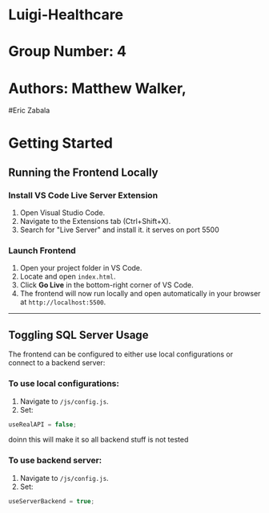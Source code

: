 # Luigi-Healthcare
# Group Number: 4
# Authors: Matthew Walker,
#Eric Zabala


# Getting Started

## Running the Frontend Locally

### Install VS Code Live Server Extension

1. Open Visual Studio Code.
2. Navigate to the Extensions tab (Ctrl+Shift+X).
3. Search for "Live Server" and install it. it serves on port 5500

### Launch Frontend

1. Open your project folder in VS Code.
2. Locate and open `index.html`.
3. Click **Go Live** in the bottom-right corner of VS Code.
4. The frontend will now run locally and open automatically in your browser at `http://localhost:5500`.

---

## Toggling SQL Server Usage

The frontend can be configured to either use local configurations or connect to a backend server:

### To use local configurations:

1. Navigate to `/js/config.js`.
2. Set:
```javascript
useRealAPI = false;
```
doinn this will make it so all backend stuff is not tested

### To use backend server:

1. Navigate to `/js/config.js`.
2. Set:
```javascript
useServerBackend = true;
```
